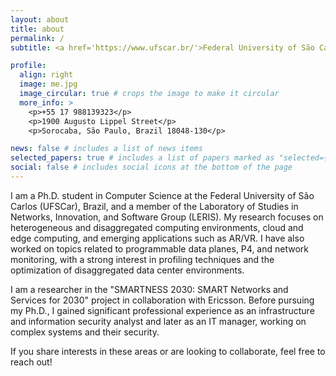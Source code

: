 ```yaml
---
layout: about
title: about
permalink: /
subtitle: <a href='https://www.ufscar.br/'>Federal University of São Carlos (UFSCar)</a>.

profile:
  align: right
  image: me.jpg
  image_circular: true # crops the image to make it circular
  more_info: >
    <p>+55 17 988139323</p>
    <p>1900 Augusto Lippel Street</p>
    <p>Sorocaba, São Paulo, Brazil 18048-130</p>

news: false # includes a list of news items
selected_papers: true # includes a list of papers marked as "selected={true}"
social: false # includes social icons at the bottom of the page
---
```


I am a Ph.D. student in Computer Science at the Federal University of São Carlos (UFSCar), Brazil, and a member of the Laboratory of Studies in Networks, Innovation, and Software Group (LERIS). My research focuses on heterogeneous and disaggregated computing environments, cloud and edge computing, and emerging applications such as AR/VR. I have also worked on topics related to programmable data planes, P4, and network monitoring, with a strong interest in profiling techniques and the optimization of disaggregated data center environments.

I am a researcher in the "SMARTNESS 2030: SMART Networks and Services for 2030" project in collaboration with Ericsson. Before pursuing my Ph.D., I gained significant professional experience as an infrastructure and information security analyst and later as an IT manager, working on complex systems and their security.

If you share interests in these areas or are looking to collaborate, feel free to reach out!
